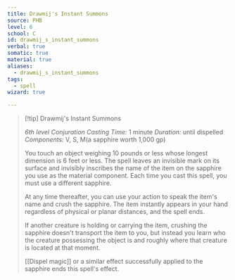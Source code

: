 ```yaml
---
title: Drawmij's Instant Summons
source: PHB
level: 6
school: C
id: drawmij_s_instant_summons
verbal: true
somatic: true
material: true
aliases:
  - drawmij_s_instant_summons
tags:
  - spell
wizard: true

---
```

>[!tip] Drawmij's Instant Summons
>
> *6th level Conjuration*
> *Casting Time:* 1 minute
> *Duration:* until dispelled
> *Components:* V, S, M(a sapphire worth 1,000 gp)
>
>You touch an object weighing 10 pounds or less whose longest dimension is 6 feet or less. The spell leaves an invisible mark on its surface and invisibly inscribes the name of the item on the sapphire you use as the material component. Each time you cast this spell, you must use a different sapphire.
>
>At any time thereafter, you can use your action to speak the item's name and crush the sapphire. The item instantly appears in your hand regardless of physical or planar distances, and the spell ends.
>
>If another creature is holding or carrying the item, crushing the sapphire doesn't transport the item to you, but instead you learn who the creature possessing the object is and roughly where that creature is located at that moment.
>
>[[Dispel magic]] or a similar effect successfully applied to the sapphire ends this spell's effect.
>


